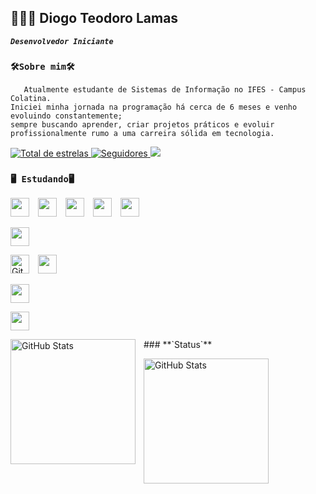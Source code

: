 ## 🧑🏽‍💻 Diogo Teodoro Lamas
***`Desenvolvedor Iniciante`***
### **`🛠️Sobre mim🛠️`**
       Atualmente estudante de Sistemas de Informação no IFES - Campus Colatina. 
    Iniciei minha jornada na programação há cerca de 6 meses e venho evoluindo constantemente;
    sempre buscando aprender, criar projetos práticos e evoluir profissionalmente rumo a uma carreira sólida em tecnologia.
 <a href="https://github.com/TheTekig?tab=repositories&sort=stargazers">
        <img 
            alt="Total de estrelas" 
            title="Total de estrelas GitHub" 
            src="https://custom-icon-badges.demolab.com/github/stars/TheTekig?color=55960c&style=for-the-badge&labelColor=488207&logo=star&label=estrelas"
        />
<a href="https://github.com/TheTekig?tab=followers">
        <img 
            alt="Seguidores" 
            title="Me siga no GitHub" 
            src="https://custom-icon-badges.demolab.com/github/followers/TheTekig?color=236ad3&labelColor=1155ba&style=for-the-badge&logo=github&label=Seguidores&logoColor=white"
        />
<a href="https://www.linkedin.com/in/diogo-teodoro-dias-lamas-8099b6368/" target="_blank"><img src="https://img.shields.io/badge/-LinkedIn-%230077B5?style=for-the-badge&logo=linkedin&logoColor=white" target="_blank"></a> 

### **`🖥️ Estudando🖥️`**

<p align="left">
  <img height="30" style="padding-right:10px;" src="https://cdn.jsdelivr.net/gh/devicons/devicon@latest/icons/vscode/vscode-original.svg"/>
  <img height="30" style="padding-right:10px;" src="https://cdn.jsdelivr.net/gh/devicons/devicon@latest/icons/python/python-original.svg"/>
  <img height="30" style="padding-right:10px;" src="https://cdn.jsdelivr.net/gh/devicons/devicon@latest/icons/c/c-original.svg"/>
  <img height="30" style="padding-right:10px;" src="https://cdn.jsdelivr.net/gh/devicons/devicon@latest/icons/css3/css3-original.svg"/>
  <img height="30" style="padding-right:10px;" src="https://cdn.jsdelivr.net/gh/devicons/devicon@latest/icons/html5/html5-original.svg"/>
</p>


<p align="left">
<img
height="30"
style="padding-right: 10px;" 
src="https://cdn.jsdelivr.net/gh/devicons/devicon@latest/icons/vscode/vscode-original.svg" 
/>

<img 
    alt="GitHub Stats" 
    height="30" 
    style="padding-right: 10px;" 
    src="https://cdn.jsdelivr.net/gh/devicons/devicon@latest/icons/python/python-original.svg" 
    />
<img 
height="30" 
style="padding-right: 10px;" 
src="https://cdn.jsdelivr.net/gh/devicons/devicon@latest/icons/c/c-original.svg" 
/>

<img 
height="30"
style="padding-right: 10px;" 
src="https://cdn.jsdelivr.net/gh/devicons/devicon@latest/icons/css3/css3-original.svg" 
/>

<img
height="30"
style="padding-right: 10px;" 
src="https://cdn.jsdelivr.net/gh/devicons/devicon@latest/icons/html5/html5-original.svg" 
/>          
</p>
### **`Status`**
  <img 
        align="left" 
        alt="GitHub Stats" 
        height="200" 
        style="padding-right: 10px;" 
        src="https://github-readme-stats.vercel.app/api?username=TheTekig&show_icons=true&theme=tokyonight&include_all_commits=true&locale=pt-br" 
  />

<img 
        align="left" 
        alt="GitHub Stats" 
        height="200" 
        src="https://github-readme-stats.vercel.app/api/top-langs/?username=TheTekig&theme=tokyonight&layout=compact&custom_title=Tecnologias&langs_count=10" 
  />

</p>


